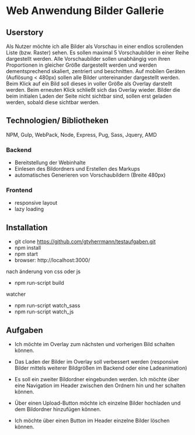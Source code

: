 # Web Anwendung Bilder Gallerie

## Userstory
Als Nutzer möchte ich alle Bilder als Vorschau in einer endlos scrollenden Liste (bzw. Raster) sehen. Es sollen maximal 5 Vorschaubilder in einer Reihe dargestellt werden.
Alle Vorschaubilder sollen unabhängig von ihren Proportionen in gleicher Größe dargestellt werden und werden dementsprechend skaliert, zentriert und beschnitten.
Auf mobilen Geräten (Auflösung < 480px) sollen alle Bilder untereinander dargestellt werden.
Beim Klick auf ein Bild soll dieses in voller Größe als Overlay darstellt werden.
Beim erneuten Klick schließt sich das Overlay wieder.
Bilder die beim initialen Laden der Seite nicht sichtbar sind, sollen erst geladen werden, sobald diese sichtbar werden.

## Technologien/ Bibliotheken
NPM, Gulp, WebPack, Node, Express, Pug, Sass, Jquery, AMD


### Backend
* Bereitstellung der Webinhalte
* Einlesen des Bildordners und Erstellen des Markups
* automatisches Generieren von Vorschaubildern (Breite 480px)

### Frontend
* responsive layout
* lazy loading

## Installation

* git clone https://github.com/gtvherrmann/testaufgaben.git
* npm install
* npm start
* browser: http://localhost:3000/

nach änderung von css oder js
* npm run-script build

watcher
* npm run-script watch_sass
* npm run-script watch_js

## Aufgaben

* Ich möchte im Overlay zum nächsten und vorherigen Bild schalten können.

* Das Laden der Bilder im Overlay soll verbessert werden (responsive Bilder mittels weiterer Bildgrößen im Backend oder eine Ladeanimation)

* Es soll ein zweiter Bildordner eingebunden werden. Ich möchte über eine Navigation im Header zwischen den Ordnern hin und her schalten können.

* Über einen Upload-Button möchte ich einzelne Bilder hochladen und dem Bildordner hinzufügen können.

* Ich möchte über einen Button im Header einzelne Bilder löschen können.

